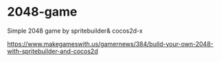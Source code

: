 2048-game
=========

Simple 2048 game by spritebuilder&amp; cocos2d-x

https://www.makegameswith.us/gamernews/384/build-your-own-2048-with-spritebuilder-and-cocos2d
